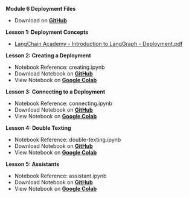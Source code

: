 **Module 6 Deployment Files**

- Download on [**GitHub**](https://github.com/langchain-ai/langchain-academy/tree/655c2293e134cbb51a9102cabaec7894918e8f20/module-6/deployment)

**Lesson 1: Deployment Concepts**

- [LangChain Academy - Introduction to LangGraph - Deployment.pdf](https://files.cdn.thinkific.com/file_uploads/967498/attachments/5d8/68e/5fd/LangChain_Academy_-_Introduction_to_LangGraph_-_Deployment.pdf)

**Lesson 2: Creating a Deployment**

- Notebook Reference: creating.ipynb
- Download Notebook on [**GitHub**](https://github.com/langchain-ai/langchain-academy/blob/main/module-6/creating.ipynb)
- View Notebook on [**Google Colab**](https://colab.research.google.com/github/langchain-ai/langchain-academy/blob/main/module-6/creating.ipynb)

**Lesson 3: Connecting to a Deployment**

- Notebook Reference: connecting.ipynb
- Download Notebook on [**GitHub**](https://github.com/langchain-ai/langchain-academy/blob/main/module-6/connecting.ipynb)
- View Notebook on [**Google Colab**](https://colab.research.google.com/github/langchain-ai/langchain-academy/blob/main/module-6/connecting.ipynb)

**Lesson 4: Double Texting**

- Notebook Reference: double-texting.ipynb
- Download Notebook on [**GitHub**](https://github.com/langchain-ai/langchain-academy/blob/main/module-6/double-texting.ipynb)
- View Notebook on [**Google Colab**](https://colab.research.google.com/github/langchain-ai/langchain-academy/blob/main/module-6/double-texting.ipynb)

**Lesson 5: Assistants**

- Notebook Reference: assistant.ipynb
- Download Notebook on [**GitHub**](https://github.com/langchain-ai/langchain-academy/blob/main/module-6/assistant.ipynb)
- View Notebook on [**Google Colab**](https://colab.research.google.com/github/langchain-ai/langchain-academy/blob/main/module-6/assistant.ipynb)